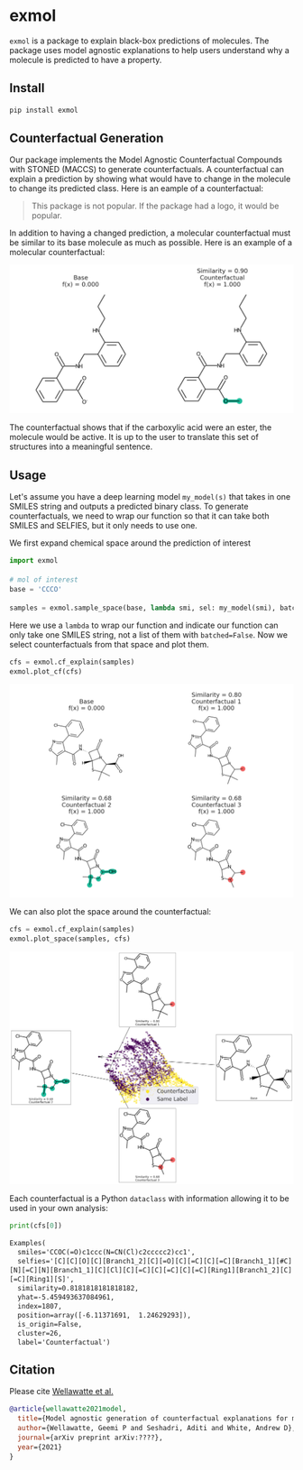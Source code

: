 # exmol

`exmol` is a package to explain black-box predictions of molecules. The package uses model agnostic explanations to help users understand why a molecule is predicted to have a property.

## Install

```sh
pip install exmol
```

## Counterfactual Generation

Our package implements the Model Agnostic Counterfactual Compounds with STONED (MACCS) to generate counterfactuals.
A counterfactual can explain a prediction by showing what would have to change in the molecule to change its predicted class. Here is an eample of a counterfactual:

> This package is not popular. If the package had a logo, it would be popular. 

In addition to having a changed prediction, a molecular counterfactual must be similar to its base molecule as much as possible. Here is an example of a molecular counterfactual:

<img src="/paper/counterfactual.png" width="600">

The counterfactual shows that if the carboxylic acid were an ester, the molecule would be active. It is up to the user to translate this set of structures into a meaningful sentence.

## Usage

Let's assume you have a deep learning model `my_model(s)` that takes in one SMILES string and outputs a predicted binary class.
To generate counterfactuals, we need to wrap our function so that it can take both SMILES and SELFIES, but
it only needs to use one.

We first expand chemical space around the prediction of interest

```py
import exmol

# mol of interest
base = 'CCCO'

samples = exmol.sample_space(base, lambda smi, sel: my_model(smi), batched=False)
```

Here we use a `lambda` to wrap our function and indicate our function can only take one SMILES string, not a list of them with `batched=False`. 
Now we select counterfactuals from that space and plot them.

```py
cfs = exmol.cf_explain(samples)
exmol.plot_cf(cfs)
```

<img src="/paper/rf-simple.png" width="600">

We can also plot the space around the counterfactual:

```py
cfs = exmol.cf_explain(samples)
exmol.plot_space(samples, cfs)
```
<img src="/paper/rf-space.png" width="600">

Each counterfactual is a Python `dataclass` with information allowing it to be used in your own analysis:

```py
print(cfs[0])
```
```
Examples(
  smiles='CCOC(=O)c1ccc(N=CN(Cl)c2ccccc2)cc1', 
  selfies='[C][C][O][C][Branch1_2][C][=O][C][=C][C][=C][Branch1_1][#C][N][=C][N][Branch1_1][C][Cl][C][=C][C][=C][C][=C][Ring1][Branch1_2][C][=C][Ring1][S]', 
  similarity=0.8181818181818182, 
  yhat=-5.459493637084961, 
  index=1807, 
  position=array([-6.11371691,  1.24629293]), 
  is_origin=False, 
  cluster=26, 
  label='Counterfactual')
```

## Citation

Please cite [Wellawatte et al.](https://arxiv.org/abs/)

```bibtex
@article{wellawatte2021model,
  title={Model agnostic generation of counterfactual explanations for molecules},
  author={Wellawatte, Geemi P and Seshadri, Aditi and White, Andrew D},
  journal={arXiv preprint arXiv:????},
  year={2021}
}
```
